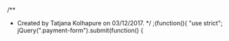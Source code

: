 /**
 * Created by Tatjana Kolhapure on 03/12/2017.
 */
;(function(){
	"use strict";
        jQuery(".payment-form").submit(function() {
